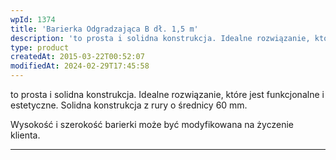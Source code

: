 ```yaml
---
wpId: 1374
title: 'Barierka Odgradzająca B dł. 1,5 m'
description: 'to prosta i solidna konstrukcja. Idealne rozwiązanie, które jest funkcjonalne i estetyczne. Solidna konstrukcja z rury o średnicy 60 mm. Wysokość i szerokość barierki może być modyfikowana na życzenie klienta.'
type: product
createdAt: 2015-03-22T00:52:07
modifiedAt: 2024-02-29T17:45:58
---
```



to prosta i solidna konstrukcja. Idealne rozwiązanie, które jest funkcjonalne i estetyczne. Solidna konstrukcja z rury o średnicy 60 mm.

Wysokość i szerokość barierki może być modyfikowana na życzenie klienta.

* * *